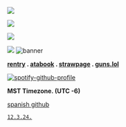 ![](https://files.catbox.moe/5py9t2.png)

![](https://files.catbox.moe/ossnln.png)

![](https://komarev.com/ghpvc/?username=ripvanwinkles&color=000000)

![](https://files.catbox.moe/aibc90.png)
![banner](https://files.catbox.moe/b5uyst.png)

**[rentry](https://rentry.co/marstoning) . [atabook](https://marston.atabook.org) . [strawpage](https://johnmarstoned.straw.page) . [guns.lol](https://guns.lol/marston)**

[![spotify-github-profile](https://spotify-github-profile.kittinanx.com/api/view?uid=31l7b624tr7xjxuwcv7obtlogqra&cover_image=true&theme=natemoo-re&show_offline=false&background_color=121212&interchange=false&bar_color_cover=true&bar_color=5345b3)](https://github.com/kittinan/spotify-github-profile)

**MST Timezone. (UTC -6)**

[spanish github](https://github.com/luckiity)

<code style="color : black">[12.3.24.](https://github.com/exodusinamerica)</code>

